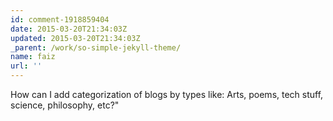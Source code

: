 ```yaml
---
id: comment-1918859404
date: 2015-03-20T21:34:03Z
updated: 2015-03-20T21:34:03Z
_parent: /work/so-simple-jekyll-theme/
name: faiz
url: ''
---
```


How can I add categorization of blogs by types like: Arts, poems, tech
stuff, science, philosophy, etc?"
